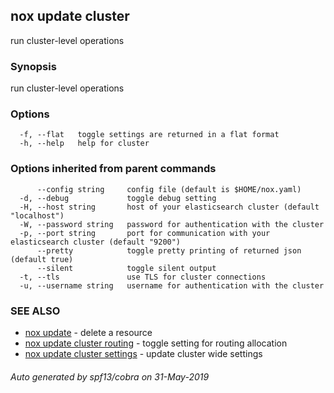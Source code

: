 ## nox update cluster

run cluster-level operations

### Synopsis

run cluster-level operations

### Options

```
  -f, --flat   toggle settings are returned in a flat format
  -h, --help   help for cluster
```

### Options inherited from parent commands

```
      --config string     config file (default is $HOME/nox.yaml)
  -d, --debug             toggle debug setting
  -H, --host string       host of your elasticsearch cluster (default "localhost")
  -W, --password string   password for authentication with the cluster
  -p, --port string       port for communication with your elasticsearch cluster (default "9200")
      --pretty            toggle pretty printing of returned json (default true)
      --silent            toggle silent output
  -t, --tls               use TLS for cluster connections
  -u, --username string   username for authentication with the cluster
```

### SEE ALSO

* [nox update](nox_update.md)	 - delete a resource
* [nox update cluster routing](nox_update_cluster_routing.md)	 - toggle setting for routing allocation
* [nox update cluster settings](nox_update_cluster_settings.md)	 - update cluster wide settings

###### Auto generated by spf13/cobra on 31-May-2019
